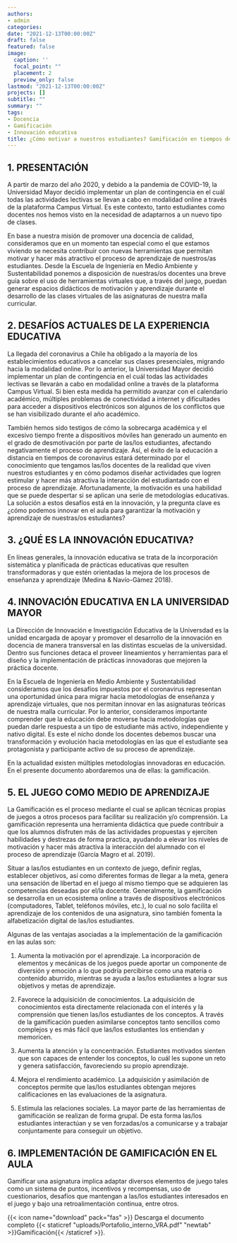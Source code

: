 ```yaml
---
authors:
- admin
categories:
date: "2021-12-13T00:00:00Z"
draft: false
featured: false
image:
  caption: ''
  focal_point: ""
  placement: 2
  preview_only: false
lastmod: "2021-12-13T00:00:00Z"
projects: []
subtitle: ""
summary: ""
tags:
- Docencia
- Gamificación
- Innovación educativa
title: ¿Cómo motivar a nuestros estudiantes? Gamificación en tiempos del Coronavirus.
---
```


## 1. PRESENTACIÓN
A partir de marzo del año 2020, y debido a la pandemia de COVID-19, la Universidad Mayor decidió implementar un plan de contingencia en el cuál todas las actividades lectivas se llevan a cabo en modalidad online a través de la plataforma Campus Virtual. Es este contexto, tanto estudiantes como docentes nos hemos visto en la necesidad de adaptarnos a un nuevo tipo de clases.

En base a nuestra misión de promover una docencia de calidad, consideramos que en un momento tan especial como el que estamos viviendo se necesita contribuir con nuevas herramientas que permitan motivar y hacer más atractivo el proceso de aprendizaje de nuestros/as estudiantes. Desde la Escuela de Ingeniería en Medio Ambiente y Sustentabilidad ponemos a disposición de nuestras/os docentes una breve guía sobre el uso de herramientas virtuales que, a través del juego, puedan generar espacios didácticos de motivación y aprendizaje durante el desarrollo de las clases virtuales de las asignaturas de nuestra malla curricular.

## 2. DESAFÍOS ACTUALES DE LA EXPERIENCIA EDUCATIVA
La llegada del coronavirus a Chile ha obligado a la mayoría de los establecimientos educativos a cancelar sus clases presenciales, migrando hacia la modalidad online. Por lo anterior, la Universidad Mayor decidió implementar un plan de contingencia en el cuál todas las actividades lectivas se llevarán a cabo en modalidad online a través de la plataforma Campus Virtual. Si bien esta medida ha permitido avanzar con el calendario académico, múltiples problemas de conectividad a internet y dificultades para acceder a dispositivos electrónicos son algunos de los conflictos que se han visibilizado durante el año académico. 

También hemos sido testigos de cómo la sobrecarga académica y el excesivo tiempo frente a dispositivos móviles han generado un aumento en el grado de desmotivación por parte de las/los estudiantes, afectando negativamente el proceso de aprendizaje. Así, el éxito de la educación a distancia en tiempos de coronavirus estará determinado por el conocimiento que tengamos las/los docentes de la realidad que viven nuestros estudiantes y en cómo podamos diseñar actividades que logren estimular y hacer más atractiva la interacción del estudiantado con el proceso de aprendizaje. Afortunadamente, la motivación es una habilidad que se puede despertar si se aplican una serie de metodologías educativas. La solución a estos desafíos está en la innovación, y la pregunta clave es ¿cómo podemos innovar en el aula para garantizar la motivación y aprendizaje de nuestras/os estudiantes?


## 3. ¿QUÉ ES LA INNOVACIÓN EDUCATIVA?
En líneas generales, la innovación educativa se trata de la incorporación sistemática y planificada de prácticas educativas que resulten transformadoras y que estén orientadas la mejora de los procesos de enseñanza y aprendizaje (Medina & Navío-Gàmez 2018). 

## 4. INNOVACIÓN EDUCATIVA EN LA UNIVERSIDAD MAYOR
La Dirección de Innovación e Investigación Educativa de la Universdad es la unidad encargada de apoyar y promover el desarrollo de la innovación en docencia de manera transversal en las distintas escuelas de la universidad. Dentro sus funciones detaca el proveer lineamientos y herramientas para el diseño y la implementación de prácticas innovadoras que mejoren la práctica docente. 

En la Escuela de Ingeniería en Medio Ambiente y Sustentabilidad consideramos que los desafíos impuestos por el coronavirus representan una oportunidad única para migrar hacia metodologías de enseñanza y aprendizaje virtuales, que nos permitan innovar en las asignaturas teóricas de nuestra malla curricular. Por lo anterior, consideramos importante comprender que la educación debe moverse hacia metodologías que puedan darle respuesta a un tipo de estudiante más activo, independiente y nativo digital. Es este el nicho donde los docentes debemos buscar una transformación y evolución hacia metodologías en las que el estudiante sea protagonista y participante activo de su proceso de aprendizaje. 

En la actualidad existen múltiples metodologías innovadoras en educación. En el presente documento abordaremos una de ellas: la gamificación.

## 5. EL JUEGO COMO MEDIO DE APRENDIZAJE
La Gamificación es el proceso mediante el cual se aplican técnicas propias de juegos a otros procesos para facilitar su realización y/o comprensión. La gamificación representa una herramienta didáctica que puede contribuir a que los alumnos disfruten más de las actividades propuestas y ejerciten habilidades y destrezas de forma practica, ayudando a elevar los niveles de motivación y hacer más atractiva la interacción del alumnado con el proceso de aprendizaje (García Magro et al. 2019).

Situar a las/los estudiantes en un contexto de juego, definir reglas, establecer objetivos, así como diferentes formas de llegar a la meta, genera una sensación de libertad en el juego al mismo tiempo que se adquieren las competencias deseadas por el/la docente. Generalmente, la gamificación se desarrolla en un ecosistema online a través de dispositivos electrónicos (computadores, Tablet, teléfonos móviles, etc.), lo cual no solo facilita el aprendizaje de los contenidos de una asignatura, sino también fomenta la alfabetización digital de las/los estudiantes.

Algunas de las ventajas asociadas a la implementación de la gamificación en las aulas son:

1. Aumenta la motivación por el aprendizaje. La incorporación de elementos y mecánicas de los juegos puede aportar un componente de diversión y emoción a lo que podría percibirse como una materia o contenido aburrido, mientras se ayuda a las/los estudiantes a lograr sus objetivos y metas de aprendizaje. 

2. Favorece la adquisición de conocimientos. La adquisición de conocimientos esta directamente relacionada con el interés y la comprensión que tienen las/los estudiantes de los conceptos. A través de la gamificación pueden asimilarse conceptos tanto sencillos como complejos y es más fácil que las/los estudiantes los entiendan y memoricen.

3. Aumenta la atención y la concentración. Estudiantes motivados sienten que son capaces de entender los conceptos, lo cuál les supone un reto y genera satisfacción, favoreciendo su propio aprendizaje.

4. Mejora el rendimiento académico. La adquisición y asimilación de conceptos permite que las/los estudiantes obtengan mejores calificaciones en las evaluaciones de la asignatura.

5. Estimula las relaciones sociales. La mayor parte de las herramientas de gamificación se realizan de forma grupal. De esta forma las/los estudiantes interactúan y se ven forzadas/os a comunicarse y a trabajar conjuntamente para conseguir un objetivo. 

## 6. IMPLEMENTACIÓN DE GAMIFICACIÓN EN EL AULA
Gamificar una asignatura implica adaptar diversos elementos de juego tales como un sistema de puntos, incentivos y recompensas, uso de cuestionarios, desafíos que mantengan a las/los estudiantes interesados en el juego y bajo una retroalimentación continua, entre otros.


{{< icon name="download" pack="fas" >}} Descarga el documento completo {{< staticref "uploads/Portafolio_interno_VRA.pdf" "newtab" >}}Gamificación{{< /staticref >}}.
